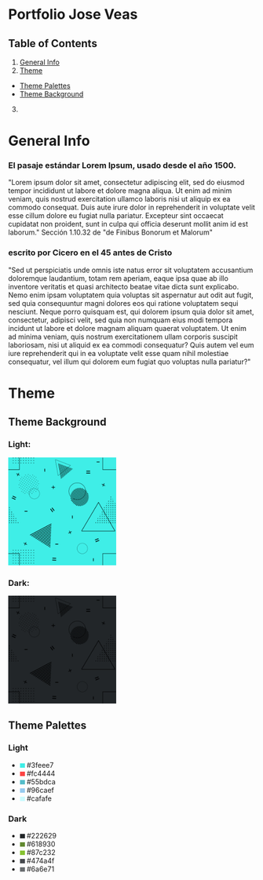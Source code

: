 # Portfolio Jose Veas

## Table of Contents
1. [General Info](#general-info)
2. [Theme](#theme)
  * [Theme Palettes](#theme-palettes)
  * [Theme Background](#theme-background)
3. 

# General Info

### El pasaje estándar Lorem Ipsum, usado desde el año 1500.

"Lorem ipsum dolor sit amet, consectetur adipiscing elit, sed do eiusmod tempor incididunt ut labore et dolore magna aliqua. Ut enim ad minim veniam, quis nostrud exercitation ullamco laboris nisi ut aliquip ex ea commodo consequat. Duis aute irure dolor in reprehenderit in voluptate velit esse cillum dolore eu fugiat nulla pariatur. Excepteur sint occaecat cupidatat non proident, sunt in culpa qui officia deserunt mollit anim id est laborum."
Sección 1.10.32 de "de Finibus Bonorum et Malorum"

### escrito por Cicero en el 45 antes de Cristo

"Sed ut perspiciatis unde omnis iste natus error sit voluptatem accusantium doloremque laudantium, totam rem aperiam, eaque ipsa quae ab illo inventore veritatis et quasi architecto beatae vitae dicta sunt explicabo. Nemo enim ipsam voluptatem quia voluptas sit aspernatur aut odit aut fugit, sed quia consequuntur magni dolores eos qui ratione voluptatem sequi nesciunt. Neque porro quisquam est, qui dolorem ipsum quia dolor sit amet, consectetur, adipisci velit, sed quia non numquam eius modi tempora incidunt ut labore et dolore magnam aliquam quaerat voluptatem. Ut enim ad minima veniam, quis nostrum exercitationem ullam corporis suscipit laboriosam, nisi ut aliquid ex ea commodi consequatur? Quis autem vel eum iure reprehenderit qui in ea voluptate velit esse quam nihil molestiae consequatur, vel illum qui dolorem eum fugiat quo voluptas nulla pariatur?"


# Theme
## Theme Background
### Light:
<img src='resources/images/colorPalettes/backgroundPruebaLight.png' height='220'>

### Dark: 
<img src='resources/images/colorPalettes/backgroundPruebaDark.png' height='220'>


## Theme Palettes
### Light

- <img src='resources/images/colorPalettes/3feee7.png' width='10'> #3feee7
- <img src='resources/images/colorPalettes/fc4444.png' width='10'> #fc4444
- <img src='resources/images/colorPalettes/55bdca.png' width='10'> #55bdca
- <img src='resources/images/colorPalettes/96caef.png' width='10'> #96caef
- <img src='resources/images/colorPalettes/cafafe.png' width='10'> #cafafe



### Dark
- <img src='resources/images/colorPalettes/222629.png' width='10'> #222629
- <img src='resources/images/colorPalettes/618930.png' width='10'> #618930
- <img src='resources/images/colorPalettes/87c232.png' width='10'> #87c232
- <img src='resources/images/colorPalettes/474a4f.png' width='10'> #474a4f
- <img src='resources/images/colorPalettes/6a6e71.png' width='10'> #6a6e71
